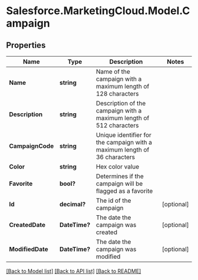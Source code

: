 # Salesforce.MarketingCloud.Model.Campaign
## Properties

Name | Type | Description | Notes
------------ | ------------- | ------------- | -------------
**Name** | **string** | Name of the campaign with a maximum length of 128 characters | 
**Description** | **string** | Description of the campaign with a maximum length of 512 characters | 
**CampaignCode** | **string** | Unique identifier for the campaign with a maximum length of 36 characters | 
**Color** | **string** | Hex color value | 
**Favorite** | **bool?** | Determines if the campaign will be flagged as a favorite | 
**Id** | **decimal?** | The id of the campaign | [optional] 
**CreatedDate** | **DateTime?** | The date the campaign was created | [optional] 
**ModifiedDate** | **DateTime?** | The date the campaign was modified | [optional] 

[[Back to Model list]](../README.md#documentation-for-models) [[Back to API list]](../README.md#documentation-for-api-endpoints) [[Back to README]](../README.md)

